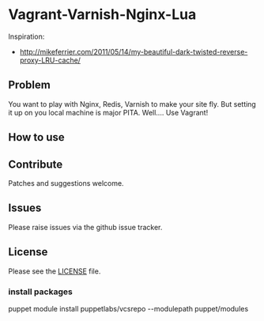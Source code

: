# Vagrant-Varnish-Nginx-Lua

Inspiration:

  - http://mikeferrier.com/2011/05/14/my-beautiful-dark-twisted-reverse-proxy-LRU-cache/


## Problem

You want to play with Nginx, Redis, Varnish to make your site fly. But setting it up on you local machine is major PITA. Well.... Use Vagrant!


## How to use


## Contribute

Patches and suggestions welcome.

## Issues

Please raise issues via the github issue tracker.

## License

Please see the [LICENSE](https://github.com/mindreframer/vagrant-varnish-nginx-lua/blob/master/LICENSE)
file.


[Vagrant]: http://vagrantup.com
[Puppet]: http://puppetlabs.com

### install packages

puppet module install puppetlabs/vcsrepo --modulepath puppet/modules